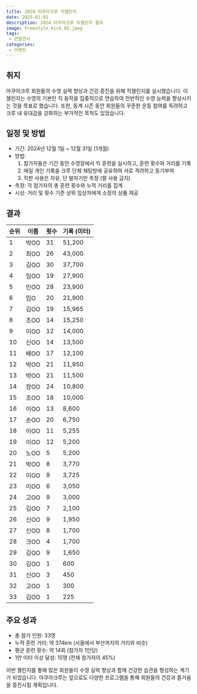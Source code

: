 ```yaml
---
title: 2024 아쿠아크루 킥챌린지
date: 2025-01-01
description: 2024 아쿠아크루 킥챌린지 결과
image: Freestyle_kick_02.jpeg
tags:
 - 연말연시
categories:
 - 이벤트
---
```


## 취지
아쿠아크루 회원들의 수영 실력 향상과 건강 증진을 위해 킥챌린지를 실시했습니다. 이 챌린지는 수영의 기본인 킥 동작을 집중적으로 연습하여 전반적인 수영 능력을 향상시키는 것을 목표로 했습니다. 또한, 동계 시즌 동안 회원들의 꾸준한 운동 참여를 독려하고 크루 내 유대감을 강화하는 부가적인 목적도 있었습니다.

## 일정 및 방법
- 기간: 2024년 12월 1일 ~ 12월 31일 (1개월)
- 방법: 
  1. 참가자들은 기간 동안 수영장에서 킥 훈련을 실시하고, 훈련 횟수와 거리를 기록
  2. 매일 개인 기록을 크루 단체 채팅방에 공유하여 서로 격려하고 동기부여
  3. 킥판 사용은 자유, 단 발차기만 측정 (팔 사용 금지)
- 측정: 각 참가자의 총 훈련 횟수와 누적 거리를 집계
- 시상: 거리 및 횟수 기준 상위 입상자에게 소정의 상품 제공

## 결과

| 순위 | 이름   | 횟수 | 기록 (미터) |
|------|--------|------|-------------|
| 1    | 박OO   | 31   | 51,200      |
| 2    | 최OO   | 26   | 43,000      |
| 3    | 김OO   | 30   | 37,700      |
| 4    | 임OO   | 19   | 27,900      |
| 5    | 인OO   | 28   | 23,900      |
| 6    | 임O    | 20   | 21,900      |
| 7    | 김OO   | 19   | 15,965      |
| 8    | 조OO   | 14   | 15,250      |
| 9    | 이OO   | 12   | 14,000      |
| 10   | 신OO   | 14   | 13,500      |
| 11   | 배OO   | 17   | 12,100      |
| 12   | 박OO   | 21   | 11,950      |
| 13   | 박OO   | 21   | 11,500      |
| 14   | 장OO   | 24   | 10,800      |
| 15   | 조OO   | 18   | 10,000      |
| 16   | 이OO   | 13   | 8,600       |
| 17   | 손OO   | 20   | 6,750       |
| 18   | 이OO   | 11   | 5,255       |
| 19   | 이OO   | 12   | 5,200       |
| 20   | 노OO   | 5    | 5,200       |
| 21   | 박OO   | 8    | 3,770       |
| 22   | 이OO   | 9    | 3,725       |
| 23   | 이OO   | 6    | 3,050       |
| 24   | 고OO   | 9    | 3,000       |
| 25   | 김OO   | 7    | 2,100       |
| 26   | 신OO   | 9    | 1,950       |
| 27   | 신OO   | 8    | 1,700       |
| 28   | 크OO   | 4    | 1,700       |
| 29   | 김OO   | 9    | 1,650       |
| 30   | 김OO   | 1    | 600         |
| 31   | 신OO   | 3    | 450         |
| 32   | 고OO   | 1    | 300         |
| 33   | 김OO   | 1    | 225         |

## 주요 성과

- 총 참가 인원: 33명 
- 누적 훈련 거리: 약 374km (서울에서 부산까지의 거리와 비슷)
- 평균 훈련 횟수: 약 14회 (참가자 1인당)
- 1만 미터 이상 달성: 15명 (전체 참가자의 45%)

이번 챌린지를 통해 많은 회원들이 수영 실력 향상과 함께 건강한 습관을 형성하는 계기가 되었습니다. 아쿠아크루는 앞으로도 다양한 프로그램을 통해 회원들의 건강과 즐거움을 증진시킬 계획입니다.